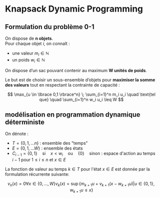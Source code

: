 # Knapsack Dynamic Programming

## Formulation du problème 0-1

On dispose de **n objets**.  
Pour chaque objet *i*, on connaît :

- une valeur $m_i \in \mathbb{N}$
- un poids $w_i \in \mathbb{N}$

On dispose d’un sac pouvant contenir au maximum **W unités de poids**.  

Le but est de choisir un sous-ensemble d’objets pour **maximiser la somme des valeurs** tout en respectant la contrainte de capacité :

$$
\max_{u \in \lbrace 0,1 \rbrace^n} \; \sum_{i=1}^n m_i u_i 
\quad \text{tel que} \quad \sum_{i=1}^n w_i u_i \leq W
$$



## modélisation en programmation dynamique déterministe

On dénote :
- $T  = \lbrace 0,1,...n \rbrace$ : ensemble des "temps"
- $E = \lbrace 0, 1, ... W \rbrace$ : ensemble des états
- $C_{i-1} = \lbrace 0, 1 \rbrace \quad \text{si} \quad x < w_i \quad  \text{ou}  \quad \lbrace 0 \rbrace \quad \text{sinon}$ : espace d'action au temps $i-1$ pour $1 \leq i \leq n$ et $x \in E$


La fonction de valeur au temps $k \in T$ pour l'état $x \in E$ est donnée par la formulation récurrente suivante:

$$
v_n(x) = 0 \forall x \in \lbrace 0,...,W\rbrace
v_k(x) = \sup \lbrace m_{k+1}u + v_{k+1}(x - w_{k+1}u) | u \in \lbrace 0,1\rbrace, w_{k+1}u \leq x \rbrace
$$
